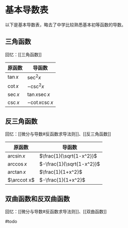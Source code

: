 # 基本导数表

以下是基本导数表，略去了中学比较熟悉基本初等函数的导数。

## 三角函数

回忆：[[三角函数]]

| 原函数   | 导函数          |
| -------- | --------------- |
| $\tan x$ | $\sec^2x$       |
| $\cot x$ | $-\csc^2x$      |
| $\sec x$ | $\tan x\sec x$  |
| $\csc x$ | $-\cot x\csc x$ |

## 反三角函数

回忆：[[微分与导数#反函数求导法则]]、[[反三角函数]]

| 原函数      | 导函数                    |
| ----------- | ------------------------- |
| $\arcsin x$ | $\frac{1}{\sqrt{1-x^2}}$  |
| $\arccos x$ | $-\frac{1}{\sqrt{1-x^2}}$ |
| $\arctan x$ | $\frac{1}{1+x^2}$         |
| $\arccot x$ | $-\frac{1}{1+x^2}$        |

## 双曲函数和反双曲函数

回忆：[[微分与导数#反函数求导法则]]、[[双曲函数]]

#todo